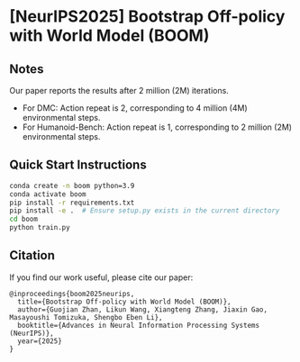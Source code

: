 # [NeurIPS2025] Bootstrap Off-policy with World Model (BOOM)

## Notes
Our paper reports the results after 2 million (2M) iterations.  
- For DMC: Action repeat is 2, corresponding to 4 million (4M) environmental steps.  
- For Humanoid-Bench: Action repeat is 1, corresponding to 2 million (2M) environmental steps.

## Quick Start Instructions

```bash
conda create -n boom python=3.9
conda activate boom
pip install -r requirements.txt
pip install -e .  # Ensure setup.py exists in the current directory
cd boom
python train.py
```


## Citation
If you find our work useful, please cite our paper:
```text
@inproceedings{boom2025neurips,
  title={Bootstrap Off-policy with World Model (BOOM)},
  author={Guojian Zhan, Likun Wang, Xiangteng Zhang, Jiaxin Gao, Masayoushi Tomizuka, Shengbo Eben Li},
  booktitle={Advances in Neural Information Processing Systems (NeurIPS)},
  year={2025}
}
```